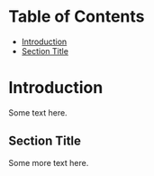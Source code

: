 # Table of Contents
- [Introduction](#introduction)
- [Section Title](#section-title)

# Introduction

Some text here.

## Section Title

Some more text here.
